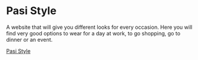 # Pasi Style

A website that will give you different looks for every occasion. Here you will find very good options to wear for a day at work, to go shopping, go to dinner or an event.

[Pasi Style](http://pasistyle.com/)
